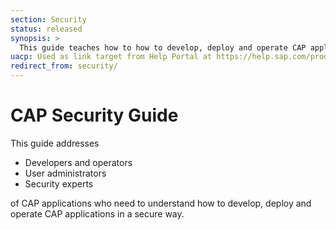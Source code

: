 ```yaml
---
section: Security
status: released
synopsis: >
  This guide teaches how to how to develop, deploy and operate CAP applications in a secure way.
uacp: Used as link target from Help Portal at https://help.sap.com/products/BTP/65de2977205c403bbc107264b8eccf4b/9186ed9ab00842e1a31309ff1be38792.html
redirect_from: security/
---
```


# CAP Security Guide

This guide addresses

- Developers and operators
- User administrators
- Security experts

of CAP applications who need to understand how to develop, deploy and operate CAP applications in a secure way.

<script setup>
import { data as pages } from './index.data.ts'
</script>

<br>
<IndexList :pages='pages' />
